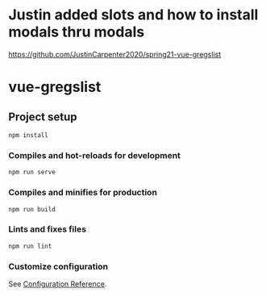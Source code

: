 # Justin added slots and how to install modals thru modals
https://github.com/JustinCarpenter2020/spring21-vue-gregslist


# vue-gregslist

## Project setup
```
npm install
```

### Compiles and hot-reloads for development
```
npm run serve
```

### Compiles and minifies for production
```
npm run build
```

### Lints and fixes files
```
npm run lint
```

### Customize configuration
See [Configuration Reference](https://cli.vuejs.org/config/).
